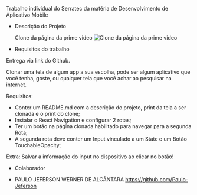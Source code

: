 Trabalho individual do Serratec da matéria de Desenvolvimento de Aplicativo Mobile

* Descrição do Projeto

    Clone da página da prime video <img src="../primevideo/assets/primevideocopia.jpg" alt= "Clone da página da prime video">


* Requisitos do trabalho

Entrega via link do Github.

Clonar uma tela de algum app a sua escolha, pode ser algum aplicativo que você tenha, goste, ou qualquer tela que você achar ao pesquisar na internet.

Requisitos:

- Conter um README.md com a descrição do projeto, print da tela a ser clonada e o print do clone;
- Instalar o React Navigation e configurar 2 rotas;
- Ter um botão na página clonada habilitado para navegar para a segunda Rota;
- A segunda rota deve conter um Input vinculado a um State e um Botão TouchableOpacity;

Extra: Salvar a informação do input no dispositivo ao clicar no botão!


* Colaborador

- PAULO JEFERSON WERNER DE ALCÂNTARA https://github.com/Paulo-Jeferson


